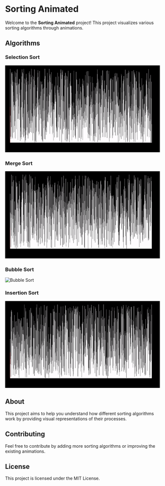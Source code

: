 # Sorting Animated

Welcome to the **Sorting Animated** project! This project visualizes various sorting algorithms through animations.

## Algorithms

### Selection Sort
![Selection Sort](animations/selection_sort.gif)

### Merge Sort
![Merge Sort](animations/merge_sort.gif)

### Bubble Sort
![Bubble Sort](animations/bubble_sort.gif)

### Insertion Sort
![Insertion Sort](animations/insertion_sort.gif)

## About
This project aims to help you understand how different sorting algorithms work by providing visual representations of their processes.

## Contributing
Feel free to contribute by adding more sorting algorithms or improving the existing animations.

## License
This project is licensed under the MIT License.